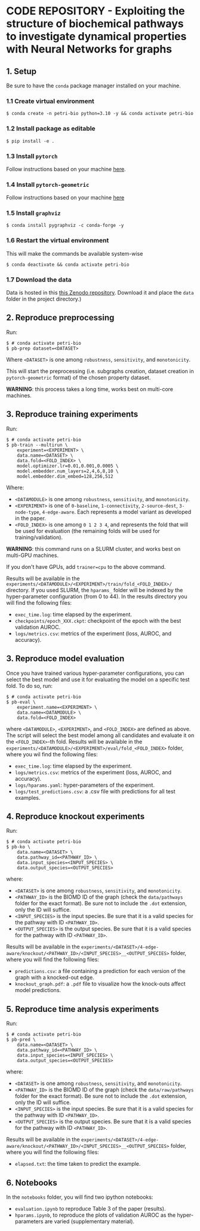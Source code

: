 # CODE REPOSITORY - Exploiting the structure of biochemical pathways to investigate dynamical properties with Neural Networks for graphs

## 1. Setup

Be sure to have the `conda` package manager installed on your machine.

### 1.1 Create virtual environment

```console
$ conda create -n petri-bio python=3.10 -y && conda activate petri-bio
```

### 1.2 Install package as editable

```console
$ pip install -e .
```

### 1.3 Install `pytorch`

Follow instructions based on your machine [here](https://pytorch.org/get-started/locally/).

### 1.4 Install `pytorch-geometric`

Follow instructions based on your machine [here](https://pytorch-geometric.readthedocs.io/en/latest/install/installation.html)

### 1.5 Install `graphviz`

```console
$ conda install pygraphviz -c conda-forge -y
```

### 1.6 Restart the virtual environment

This will make the commands be available system-wise

```console
$ conda deactivate && conda activate petri-bio
```

### 1.7 Download the data
Data is hosted in this [this Zenodo repository](https://sandbox.zenodo.org/record/1206712). Download it and  place the `data` folder in the project directory.)

## 2. Reproduce preprocessing

Run:

```console
$ # conda activate petri-bio
$ pb-prep dataset=<DATASET>
```

Where `<DATASET>` is one among `robustness`, `sensitivity`, and `monotonicity`.

This will start the preprocessing (i.e. subgraphs creation, dataset creation in `pytorch-geometric` format) of the chosen property dataset.

**WARNING**: this process takes a long time, works best on multi-core machines.

## 3. Reproduce training experiments

Run:

```console
$ # conda activate petri-bio
$ pb-train --multirun \
    experiment=<EXPERIMENT> \
    data.name=<DATASET> \
    data.fold=<FOLD_INDEX> \
    model.optimizer.lr=0.01,0.001,0.0005 \
    model.embedder.num_layers=2,4,6,8,10 \
    model.embedder.dim_embed=128,256,512
```

Where:
- `<DATAMODULE>` is one among `robustness`, `sensitivity`, and `monotonicity`.
- `<EXPERIMENT>` is one of `0-baseline`, `1-connectivity`, `2-source-dest`, `3-node-type`, `4-edge-aware`. Each represents a model variant as developed in the paper.
-   `<FOLD_INDEX>` is one among `0 1 2 3 4`, and represents the fold that will be used for evaluation (the remaining folds will be used for training/validation).

**WARNING**: this command runs on a SLURM cluster, and works best on multi-GPU machines.

If you don't have GPUs, add `trainer=cpu` to the above command.

Results will be available in the `experiments/<DATAMODULE>/<EXPERIMENT>/train/fold_<FOLD_INDEX>/` directory. If you used SLURM, the `hparams_` folder will be indexed by the hyper-parameter configuration (from 0 to 44). In the results directory you will find the following files:

- `exec_time.log`: time elapsed by the experiment.
- `checkpoints/epoch_XXX.ckpt`: checkpoint of the epoch with the best validation AUROC.
- `logs/metrics.csv`: metrics of the experiment (loss, AUROC, and accuracy).


## 3. Reproduce model evaluation

Once you have trained various hyper-parameter configurations, you can select the best model and use it for evaluating the model on a specific test fold. To do so, run:

```console
$ # conda activate petri-bio
$ pb-eval \
    experiment.name=<EXPERIMENT> \
    data.name=<DATAMODULE> \
    data.fold=<FOLD_INDEX>
```

where `<DATAMODULE>`, `<EXPERIMENT>`, and `<FOLD_INDEX>` are defined as above. The script will select the best model among all candidates and evaluate it on the `<FOLD_INDEX>`-th fold. Results will be available in the `experiments/<DATAMODULE>/<EXPERIMENT>/eval/fold_<FOLD_INDEX>` folder, where you wil find the following files:

- `exec_time.log`: time elapsed by the experiment.
- `logs/metrics.csv`: metrics of the experiment (loss, AUROC, and accuracy).
- `logs/hparams.yaml`: hyper-parameters of the experiment.
- `logs/test_predictions.csv`: a .csv file with predictions for all test examples.


## 4. Reproduce knockout experiments

Run:

```console
$ # conda activate petri-bio
$ pb-ko \
    data.name=<DATASET> \
    data.pathway_id=<PATHWAY_ID> \
    data.input_species=<INPUT_SPECIES> \
    data.output_species=<OUTPUT_SPECIES>
```

where:
- `<DATASET>` is one among `robustness`, `sensitivity`, and `monotonicity`.
- `<PATHWAY_ID>` is the BIOMD ID of the graph (check the `data/pathways` folder for the exact format). Be sure not to include the `.dot` extension, only the ID will suffice.
- `<INPUT_SPECIES>` is the input species. Be sure that it is a valid species for the pathway with ID `<PATHWAY_ID>`.
- `<OUTPUT_SPECIES>` is the output species. Be sure that it is a valid species for the pathway with ID `<PATHWAY_ID>`.

Results will be available in the `experiments/<DATASET>/4-edge-aware/knockout/<PATHWAY_ID>/<INPUT_SPECIES>__<OUTPUT_SPECIES>` folder, where you will find the following files:
- `predictions.csv`: a file containing a prediction for each version of the graph with a knocked-out edge.
- `knockout_graph.pdf`: a `.pdf` file to visualize how the knock-outs affect model predictions.


## 5. Reproduce time analysis experiments

Run:

```console
$ # conda activate petri-bio
$ pb-pred \
    data.name=<DATASET> \
    data.pathway_id=<PATHWAY_ID> \
    data.input_species=<INPUT_SPECIES> \
    data.output_species=<OUTPUT_SPECIES>
```

where:
- `<DATASET>` is one among `robustness`, `sensitivity`, and `monotonicity`.
- `<PATHWAY_ID>` is the BIOMD ID of the graph (check the `data/raw/pathways` folder for the exact format). Be sure not to include the `.dot` extension, only the ID will suffice.
- `<INPUT_SPECIES>` is the input species. Be sure that it is a valid species for the pathway with ID `<PATHWAY_ID>`.
- `<OUTPUT_SPECIES>` is the output species. Be sure that it is a valid species for the pathway with ID `<PATHWAY_ID>`.

Results will be available in the `experiments/<DATASET>/4-edge-aware/knockout/<PATHWAY_ID>/<INPUT_SPECIES>__<OUTPUT_SPECIES>` folder, where you will find the following files:
- `elapsed.txt`: the time taken to predict the example.

## 6. Notebooks

In the `notebooks` folder, you will find two ipython notebooks:
- `evaluation.ipynb` to reproduce Table 3 of the paper (results).
- `hparams.ipynb`, to reproduce the plots of validation AUROC as the hyper-parameters are varied (supplementary material).
